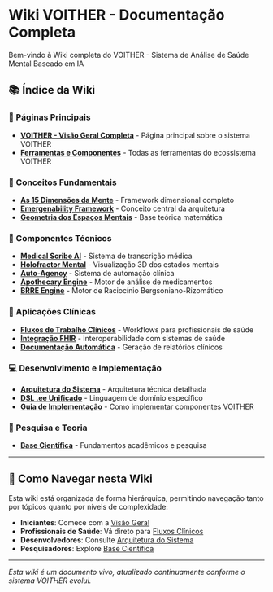 # Wiki VOITHER - Documentação Completa

Bem-vindo à Wiki completa do VOITHER - Sistema de Análise de Saúde Mental Baseado em IA

## 📚 Índice da Wiki

### 🎯 Páginas Principais
- [**VOITHER - Visão Geral Completa**](VOITHER_Visao_Geral.md) - Página principal sobre o sistema VOITHER
- [**Ferramentas e Componentes**](VOITHER_Ferramentas.md) - Todas as ferramentas do ecossistema VOITHER

### 🧠 Conceitos Fundamentais
- [**As 15 Dimensões da Mente**](15_Dimensoes.md) - Framework dimensional completo
- [**Emergenability Framework**](Emergenability.md) - Conceito central da arquitetura
- [**Geometria dos Espaços Mentais**](Geometria_Espacos_Mentais.md) - Base teórica matemática

### 🔧 Componentes Técnicos
- [**Medical Scribe AI**](Medical_Scribe.md) - Sistema de transcrição médica
- [**Holofractor Mental**](Holofractor.md) - Visualização 3D dos estados mentais
- [**Auto-Agency**](Auto_Agency.md) - Sistema de automação clínica
- [**Apothecary Engine**](Apothecary.md) - Motor de análise de medicamentos
- [**BRRE Engine**](BRRE_Engine.md) - Motor de Raciocínio Bergsoniano-Rizomático

### 🏥 Aplicações Clínicas
- [**Fluxos de Trabalho Clínicos**](Fluxos_Clinicos.md) - Workflows para profissionais de saúde
- [**Integração FHIR**](Integracao_FHIR.md) - Interoperabilidade com sistemas de saúde
- [**Documentação Automática**](Documentacao_Automatica.md) - Geração de relatórios clínicos

### 💻 Desenvolvimento e Implementação
- [**Arquitetura do Sistema**](Arquitetura_Sistema.md) - Arquitetura técnica detalhada
- [**DSL .ee Unificado**](DSL_Unificado.md) - Linguagem de domínio específico
- [**Guia de Implementação**](Guia_Implementacao.md) - Como implementar componentes VOITHER

### 🔬 Pesquisa e Teoria
- [**Base Científica**](Base_Cientifica.md) - Fundamentos acadêmicos e pesquisa

---

## 🚀 Como Navegar nesta Wiki

Esta wiki está organizada de forma hierárquica, permitindo navegação tanto por tópicos quanto por níveis de complexidade:

- **Iniciantes**: Comece com a [Visão Geral](VOITHER_Visao_Geral.md)
- **Profissionais de Saúde**: Vá direto para [Fluxos Clínicos](Fluxos_Clinicos.md)
- **Desenvolvedores**: Consulte [Arquitetura do Sistema](Arquitetura_Sistema.md)
- **Pesquisadores**: Explore [Base Científica](Base_Cientifica.md)

---

*Esta wiki é um documento vivo, atualizado continuamente conforme o sistema VOITHER evolui.*
